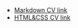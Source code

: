 * [Markdown CV link](https://quettoipeux.github.io/rsschool-cv/cv)
* [HTML&CSS CV link](https://quettoipeux.github.io/rsschool-cv/)

